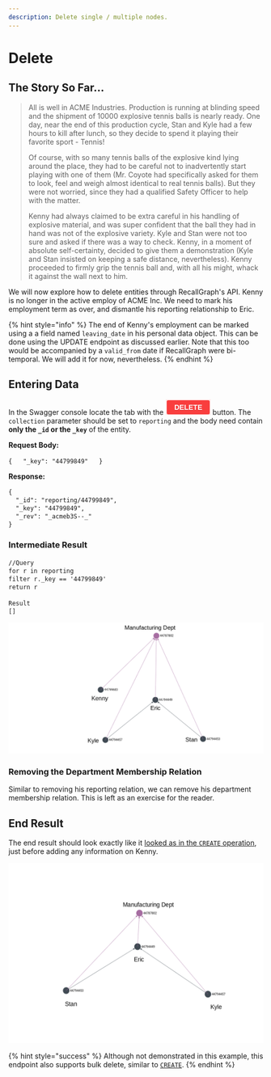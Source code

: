 ```yaml
---
description: Delete single / multiple nodes.
---
```


# Delete

## The Story So Far...

> All is well in ACME Industries. Production is running at blinding speed and the shipment of 10000 explosive tennis balls is nearly ready. One day, near the end of this production cycle, Stan and Kyle had a few hours to kill after lunch, so they decide to spend it playing their favorite sport - Tennis!
>
> Of course, with so many tennis balls of the explosive kind lying around the place, they had to be careful not to inadvertently start playing with one of them \(Mr. Coyote had specifically asked for them to look, feel and weigh almost identical to real tennis balls\). But they were not worried, since they had a qualified Safety Officer to help with the matter.
>
> Kenny had always claimed to be extra careful in his handling of explosive material, and was super confident that the ball they had in hand was not of the explosive variety. Kyle and Stan were not too sure and asked if there was a way to check. Kenny, in a moment of absolute self-certainty, decided to give them a demonstration \(Kyle and Stan insisted on keeping a safe distance, nevertheless\). Kenny proceeded to firmly grip the tennis ball and, with all his might, whack it against the wall next to him.

We will now explore how to delete entities through RecallGraph's API. Kenny is no longer in the active employ of ACME Inc. We need to mark his employment term as over, and dismantle his reporting relationship to Eric.

{% hint style="info" %}
The end of Kenny's employment can be marked using a a field named `leaving_date` in his personal data object. This can be done using the UPDATE endpoint as discussed earlier. Note that this too would be accompanied by a `valid_from` date if RecallGraph were bi-temporal. We will add it for now, nevertheless.
{% endhint %}

## Entering Data

In the Swagger console locate the tab with the ![](../../../.gitbook/assets/image%20%281%29.png) button. The `collection` parameter should be set to `reporting` and the body need contain **only the `_id` or the `_key`** of the entity.

**Request Body:**

`{  
  "_key": "44799849"  
}`

**Response:**

```text
{
  "_id": "reporting/44799849",
  "_key": "44799849",
  "_rev": "_acmeb3S--_"
}
```

### Intermediate Result

```text
//Query
for r in reporting
filter r._key == '44799849'
return r

Result
[]
```

![Kenny no longer reports to Eric. His department membership is yet to be removed.](../../../.gitbook/assets/examples-delete.png)

### Removing the Department Membership Relation

Similar to removing his reporting relation, we can remove his department membership relation. This is left as an exercise for the reader.

## End Result

The end result should look exactly like it [looked as in the `CREATE` operation](create.md#intermediate-result), just before adding any information on Kenny.

![Kenny is no longer seen in the graph.](../../../.gitbook/assets/examples-create-6.png)

{% hint style="success" %}
Although not demonstrated in this example, this endpoint also supports bulk delete, similar to [`CREATE`](create.md#employee-information).
{% endhint %}

